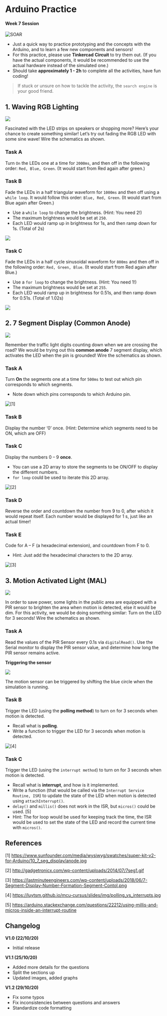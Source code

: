 # Arduino Practice
#### Week 7 Session

![SOAR](assets/soar.png)


* Just a quick way to practice prototyping and the concepts with the Arduino, and to learn a few new components and sensors!
* For this practice, please use **Tinkercad** **Circuit** to try them out. (If you have the actual components, it would be recommended to use the actual hardware instead of the simulated one.)
* Should take **approximately 1 - 2h** to complete all the activities, have fun coding!

> If stuck or unsure on how to tackle the activity, the `search engine` is your good friend.

## 1. Waving RGB Lighting

![](assets/act1_sch.PNG)

Fascinated with the LED strips on speakers or shopping more? Here’s your chance to create something similar! Let’s try out fading the RGB LED with some sine wave! Wire the schematics as shown.

### Task A

Turn `On` the LEDs one at a time for `2000ms`, and then off in the following order: `Red, Blue, Green`. (It would start from Red again after green.)

### Task B

Fade the LEDs in a half triangular waveform for `1000ms` and then off using a `while loop`. It would follow this order: `Blue, Red, Green`. (It would start from Blue again after Green.)

* Use a `while loop` to change the brightness. (Hint: You need 2!)
* The maximum brightness would be set at `250`.
* Each LED would ramp up in brightness for 1s, and then ramp down for 1s. (Total of 2s)

![](assets/act1_b.PNG)

### Task C

Fade the LEDs in a half cycle sinusoidal waveform for `800ms` and then off in the following order: `Red, Green, Blue`. (It would start from Red again after Blue.)

* Use a `for loop` to change the brightness. (Hint: You need 1!)
* The maximum brightness would be set at `255`.
* Each LED would ramp up in brightness for 0.51s, and then ramp down for 0.51s. (Total of 1.02s)

![](assets/act1_c.PNG)



## 2. 7 Segment Display (Common Anode)

![](assets/act2_sch.PNG)

Remember the traffic light digits counting down when we are crossing the road? We would be trying out this **common anode** 7 segment display, which activates the LED when the pin is grounded! Wire the schematics as shown.

### Task A

Turn **On** the segments one at a time for `500ms` to test out which pin corresponds to which segments. 

* Note down which pins corresponds to which Arduino pin.

![[1]](assets/c_an_7seg.jpg)

### Task B

Display the number ‘0’ once. (Hint: Determine which segments need to be ON, which are OFF)

### Task C

Display the numbers 0 – 9 **once**. 

* You can use a 2D array to store the segments to be ON/OFF to display the different numbers.
* `for loop` could be used to iterate this 2D array.

![[2]](assets/act2b_7seg.gif)

### Task D

Reverse the order and countdown the number from 9 to 0, after which it would repeat itself. Each number would be displayed for 1 s, just like an actual timer!

### Task E

Code for A – F (a hexadecimal extension), and countdown from F to 0.

* Hint: Just add the hexadecimal characters to the 2D array.

![[3]](assets/act2e_hex.png)



## 3. Motion Activated Light (MAL)

![](assets/act3_sch.PNG)

In order to save power, some lights in the public area are equipped with a PIR sensor to brighten the area when motion is detected, else it would be dim. For this activity, we would be doing something similar: Turn on the LED for 3 seconds! Wire the schematics as shown.

### Task A

Read the values of the PIR Sensor every 0.1s via `digitalRead()`. Use the Serial monitor to display the PIR sensor value, and determine how long the PIR sensor remains active.

**Triggering the sensor**

![](assets/act3a.jpg)

The motion sensor can be triggered by shifting the blue circle when the simulation is running.

### Task B

Trigger the LED (using the **polling method**) to turn on for 3 seconds when motion is detected.

* Recall what is **polling**.
* Write a function to trigger the LED for 3 seconds when motion is detected.

![[4]](assets/act3b.jpg)

### Task C

Trigger the LED (using the `interrupt method`) to turn on for 3 seconds when motion is detected.

* Recall what is **interrupt**, and how is it implemented.
* Write a function (that would be called via the `Interrupt Service Routine, ISR`) to update the state of the LED when motion is detected using `attachInterrupt()`.
* `delay()` and `millis()` does not work in the ISR, but `micros()` could be used. [5]
* Hint: The for loop would be used for keeping track the time, the ISR would be used to set the state of the LED and record the current time with `micros()`.



## References

[1] https://www.sunfounder.com/media/wysiwyg/swatches/super-kit-v2-for-Arduino/10_7_seg_display/anode.jpg

[2] http://gadgetronicx.com/wp-content/uploads/2014/07/7seg1.gif

[3] https://lastminuteengineers.com/wp-content/uploads/2018/06/7-Segment-Display-Number-Formation-Segment-Contol.png

[4] https://luytsm.github.io/mcu-cursus/slides/img/polling_vs_interrupts.jpg

[5] https://arduino.stackexchange.com/questions/22212/using-millis-and-micros-inside-an-interrupt-routine



## Changelog

**V1.0 (22/10/20)**

* Initial release

**V1.1 (25/10/20)**

* Added more details for the questions
* Split the sections up
* Updated images, added graphs

**V1.2 (29/10/20)**

- Fix some typos
- Fix inconsistencies between questions and answers
- Standardize code formatting
